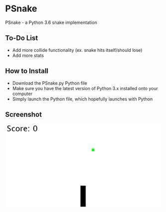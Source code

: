 # PSnake
PSnake - a Python 3.6 snake implementation

## To-Do List
- Add more collide functionality (ex. snake hits itself/should lose)
- Add more stats

## How to Install
- Download the PSnake.py Python file
- Make sure you have the latest version of Python 3.x installed onto your computer
- Simply launch the Python file, which hopefully launches with Python

## Screenshot
![alt text](https://github.com/bricelavie/PSnake/blob/master/PSnake.png)
